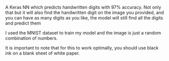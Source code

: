 A Keras NN which predicts handwritten digits with 97% accuracy. Not only that but it will also find the handwritten digit on the image you provided, and you can have as many digits as you like, the model will still find all the digits and predict them

I used the MNIST dataset to train my model and the image is just a random combination of numbers. 

It is important to note that for this to work optimally, you should use black ink on a blank sheet of white paper.
